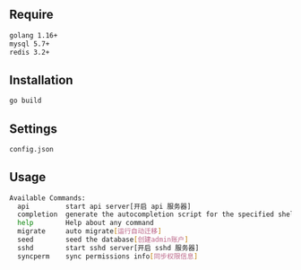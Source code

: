 ## Require

```bash
golang 1.16+
mysql 5.7+
redis 3.2+
```

## Installation

```bash
go build
```

## Settings

```bash
config.json
```

## Usage

```bash
Available Commands:
  api         start api server[开启 api 服务器]
  completion  generate the autocompletion script for the specified shell
  help        Help about any command
  migrate     auto migrate[运行自动迁移]
  seed        seed the database[创建admin账户]
  sshd        start sshd server[开启 sshd 服务器]
  syncperm    sync permissions info[同步权限信息]
```

